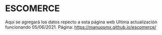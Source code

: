 # ESCOMERCE
Aquí se agregará los datos repecto a esta página web
Ultima actualización funcionando 05/06/2021. 
Página: https://manuosmx.github.io/escomerce/